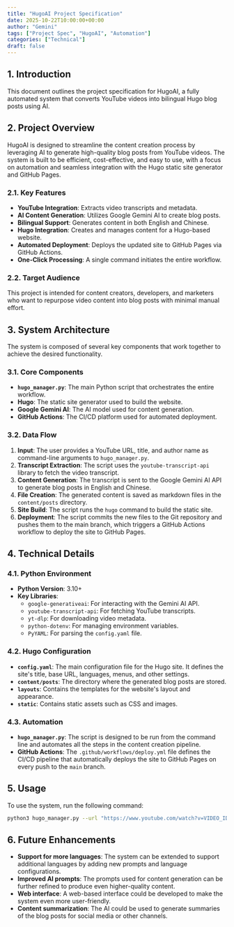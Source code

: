 ```yaml
---
title: "HugoAI Project Specification"
date: 2025-10-22T10:00:00+00:00
author: "Gemini"
tags: ["Project Spec", "HugoAI", "Automation"]
categories: ["Technical"]
draft: false
---
```


## 1. Introduction

This document outlines the project specification for HugoAI, a fully automated system that converts YouTube videos into bilingual Hugo blog posts using AI.

## 2. Project Overview

HugoAI is designed to streamline the content creation process by leveraging AI to generate high-quality blog posts from YouTube videos. The system is built to be efficient, cost-effective, and easy to use, with a focus on automation and seamless integration with the Hugo static site generator and GitHub Pages.

### 2.1. Key Features

- **YouTube Integration**: Extracts video transcripts and metadata.
- **AI Content Generation**: Utilizes Google Gemini AI to create blog posts.
- **Bilingual Support**: Generates content in both English and Chinese.
- **Hugo Integration**: Creates and manages content for a Hugo-based website.
- **Automated Deployment**: Deploys the updated site to GitHub Pages via GitHub Actions.
- **One-Click Processing**: A single command initiates the entire workflow.

### 2.2. Target Audience

This project is intended for content creators, developers, and marketers who want to repurpose video content into blog posts with minimal manual effort.

## 3. System Architecture

The system is composed of several key components that work together to achieve the desired functionality.

### 3.1. Core Components

- **`hugo_manager.py`**: The main Python script that orchestrates the entire workflow.
- **Hugo**: The static site generator used to build the website.
- **Google Gemini AI**: The AI model used for content generation.
- **GitHub Actions**: The CI/CD platform used for automated deployment.

### 3.2. Data Flow

1.  **Input**: The user provides a YouTube URL, title, and author name as command-line arguments to `hugo_manager.py`.
2.  **Transcript Extraction**: The script uses the `youtube-transcript-api` library to fetch the video transcript.
3.  **Content Generation**: The transcript is sent to the Google Gemini AI API to generate blog posts in English and Chinese.
4.  **File Creation**: The generated content is saved as markdown files in the `content/posts` directory.
5.  **Site Build**: The script runs the `hugo` command to build the static site.
6.  **Deployment**: The script commits the new files to the Git repository and pushes them to the main branch, which triggers a GitHub Actions workflow to deploy the site to GitHub Pages.

## 4. Technical Details

### 4.1. Python Environment

- **Python Version**: 3.10+
- **Key Libraries**:
    - `google-generativeai`: For interacting with the Gemini AI API.
    - `youtube-transcript-api`: For fetching YouTube transcripts.
    - `yt-dlp`: For downloading video metadata.
    - `python-dotenv`: For managing environment variables.
    - `PyYAML`: For parsing the `config.yaml` file.

### 4.2. Hugo Configuration

- **`config.yaml`**: The main configuration file for the Hugo site. It defines the site's title, base URL, languages, menus, and other settings.
- **`content/posts`**: The directory where the generated blog posts are stored.
- **`layouts`**: Contains the templates for the website's layout and appearance.
- **`static`**: Contains static assets such as CSS and images.

### 4.3. Automation

- **`hugo_manager.py`**: The script is designed to be run from the command line and automates all the steps in the content creation pipeline.
- **GitHub Actions**: The `.github/workflows/deploy.yml` file defines the CI/CD pipeline that automatically deploys the site to GitHub Pages on every push to the `main` branch.

## 5. Usage

To use the system, run the following command:

```bash
python3 hugo_manager.py --url "https://www.youtube.com/watch?v=VIDEO_ID" --title "Blog Post Title" --author "Your Name"
```

## 6. Future Enhancements

- **Support for more languages**: The system can be extended to support additional languages by adding new prompts and language configurations.
- **Improved AI prompts**: The prompts used for content generation can be further refined to produce even higher-quality content.
- **Web interface**: A web-based interface could be developed to make the system even more user-friendly.
- **Content summarization**: The AI could be used to generate summaries of the blog posts for social media or other channels.
